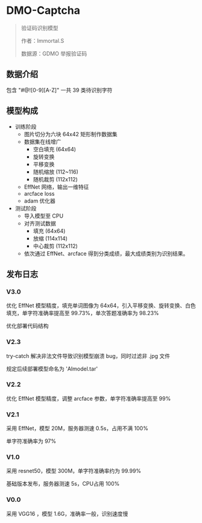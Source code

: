 # DMO-Captcha
> 验证码识别模型
> 
>作者：Immortal.S
> 
>数据源：GDMO 举报验证码

## 数据介绍
包含 "#@![0-9][A-Z]" 一共 39 类待识别字符

## 模型构成
* 训练阶段
  * 图片切分为六块 64x42 矩形制作数据集
  * 数据集在线增广
    * 空白填充 (64x64)
    * 旋转变换
    * 平移变换
    * 随机缩放 (112~116)
    * 随机裁剪 (112x112)
  * EffNet 网络，输出一维特征
  * arcface loss
  * adam 优化器
* 测试阶段
  * 导入模型至 CPU
  * 对齐测试数据
    * 填充 (64x64)
    * 放缩 (114x114)
    * 中心裁剪 (112x112)
  * 依次通过 EffNet、arcface 得到分类成绩，最大成绩类别为识别结果。

## 发布日志

### V3.0

优化 EffNet 模型精度，填充单词图像为 64x64，引入平移变换、旋转变换、白色填充，单字符准确率提高至 99.73%，单次答题准确率为 98.23%

优化部署代码结构

### V2.3
try-catch 解决非法文件导致识别模型崩溃 bug，同时过滤非 .jpg 文件

规定后续部署模型命名为 'AImodel.tar'

### V2.2
优化 EffNet 模型精度，调整 arcface 参数，单字符准确率提高至 99%

### V2.1
采用 EffNet，模型 20M，服务器测速 0.5s，占用不满 100%

单字符准确率为 97%

### V1.0
采用 resnet50，模型 300M，单字符准确率约为 99.99%

基础版本发布，服务器测速 5s，CPU占用 100%

### V0.0
采用 VGG16 ，模型 1.6G，准确率一般，识别速度慢

